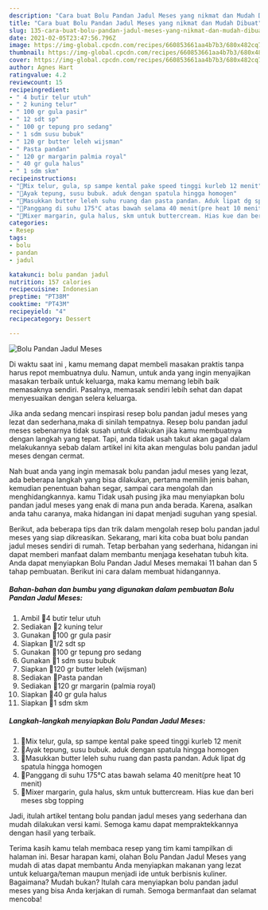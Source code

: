 ```yaml
---
description: "Cara buat Bolu Pandan Jadul Meses yang nikmat dan Mudah Dibuat"
title: "Cara buat Bolu Pandan Jadul Meses yang nikmat dan Mudah Dibuat"
slug: 135-cara-buat-bolu-pandan-jadul-meses-yang-nikmat-dan-mudah-dibuat
date: 2021-02-05T23:47:56.796Z
image: https://img-global.cpcdn.com/recipes/660853661aa4b7b3/680x482cq70/bolu-pandan-jadul-meses-foto-resep-utama.jpg
thumbnail: https://img-global.cpcdn.com/recipes/660853661aa4b7b3/680x482cq70/bolu-pandan-jadul-meses-foto-resep-utama.jpg
cover: https://img-global.cpcdn.com/recipes/660853661aa4b7b3/680x482cq70/bolu-pandan-jadul-meses-foto-resep-utama.jpg
author: Agnes Hart
ratingvalue: 4.2
reviewcount: 15
recipeingredient:
- " 4 butir telur utuh"
- " 2 kuning telur"
- " 100 gr gula pasir"
- " 12 sdt sp"
- " 100 gr tepung pro sedang"
- " 1 sdm susu bubuk"
- " 120 gr butter leleh wijsman"
- " Pasta pandan"
- " 120 gr margarin palmia royal"
- " 40 gr gula halus"
- " 1 sdm skm"
recipeinstructions:
- "🌼Mix telur, gula, sp sampe kental pake speed tinggi kurleb 12 menit"
- "🌼Ayak tepung, susu bubuk. aduk dengan spatula hingga homogen"
- "🌼Masukkan butter leleh suhu ruang dan pasta pandan. Aduk lipat dg spatula hingga homogen"
- "🌼Panggang di suhu 175°C atas bawah selama 40 menit(pre heat 10 menit)"
- "🌼Mixer margarin, gula halus, skm untuk buttercream. Hias kue dan beri meses sbg topping"
categories:
- Resep
tags:
- bolu
- pandan
- jadul

katakunci: bolu pandan jadul 
nutrition: 157 calories
recipecuisine: Indonesian
preptime: "PT38M"
cooktime: "PT43M"
recipeyield: "4"
recipecategory: Dessert

---
```



![Bolu Pandan Jadul Meses](https://img-global.cpcdn.com/recipes/660853661aa4b7b3/680x482cq70/bolu-pandan-jadul-meses-foto-resep-utama.jpg)

Di waktu  saat ini , kamu memang dapat membeli masakan praktis tanpa harus repot membuatnya dulu. Namun, untuk anda yang ingin menyajikan masakan terbaik untuk keluarga, maka kamu memang lebih baik memasaknya sendiri. Pasalnya, memasak sendiri lebih sehat dan dapat menyesuaikan dengan selera keluarga.

Jika anda sedang mencari inspirasi resep bolu pandan jadul meses yang lezat dan sederhana,maka di sinilah tempatnya. Resep bolu pandan jadul meses  sebenarnya tidak susah untuk dilakukan jika kamu membuatnya dengan langkah yang tepat. Tapi, anda tidak usah takut akan gagal dalam melakukannya 
sebab dalam artikel ini kita akan mengulas bolu pandan jadul meses dengan cermat.  



Nah buat anda yang ingin memasak bolu pandan jadul meses yang lezat, ada beberapa langkah yang bisa dilakukan, pertama memilih jenis bahan, kemudian penentuan bahan segar, sampai cara mengolah dan menghidangkannya. kamu Tidak usah pusing jika mau menyiapkan bolu pandan jadul meses yang enak di mana pun anda berada. Karena, asalkan anda  tahu caranya, maka hidangan ini dapat menjadi suguhan yang spesial.

Berikut, ada beberapa tips dan trik dalam mengolah resep bolu pandan jadul meses yang siap dikreasikan. Sekarang, mari kita coba buat bolu pandan jadul meses sendiri di rumah. Tetap berbahan yang sederhana, hidangan ini dapat memberi manfaat dalam membantu menjaga kesehatan tubuh kita. Anda dapat menyiapkan Bolu Pandan Jadul Meses memakai 11 bahan dan 5 tahap pembuatan. Berikut ini cara dalam membuat hidangannya.

<!--inarticleads1-->

##### Bahan-bahan dan bumbu yang digunakan dalam pembuatan Bolu Pandan Jadul Meses:

1. Ambil  🌸4 butir telur utuh
1. Sediakan  🌸2 kuning telur
1. Gunakan  🌸100 gr gula pasir
1. Siapkan  🌸1/2 sdt sp
1. Gunakan  🌸100 gr tepung pro sedang
1. Gunakan  🌸1 sdm susu bubuk
1. Siapkan  🌸120 gr butter leleh (wijsman)
1. Sediakan  🌸Pasta pandan
1. Sediakan  🌸120 gr margarin (palmia royal)
1. Siapkan  🌸40 gr gula halus
1. Siapkan  🌸1 sdm skm




<!--inarticleads2-->

##### Langkah-langkah menyiapkan Bolu Pandan Jadul Meses:

1. 🌼Mix telur, gula, sp sampe kental pake speed tinggi kurleb 12 menit
1. 🌼Ayak tepung, susu bubuk. aduk dengan spatula hingga homogen
1. 🌼Masukkan butter leleh suhu ruang dan pasta pandan. Aduk lipat dg spatula hingga homogen
1. 🌼Panggang di suhu 175°C atas bawah selama 40 menit(pre heat 10 menit)
1. 🌼Mixer margarin, gula halus, skm untuk buttercream. Hias kue dan beri meses sbg topping




Jadi, itulah artikel tentang  bolu pandan jadul meses  yang sederhana dan mudah dilakukan versi kami. Semoga kamu dapat mempraktekkannya dengan hasil yang terbaik. 

Terima kasih kamu telah membaca resep yang tim kami tampilkan di halaman ini. Besar harapan kami, olahan  Bolu Pandan Jadul Meses yang mudah di atas dapat membantu Anda menyiapkan makanan yang lezat untuk keluarga/teman maupun menjadi ide untuk berbisnis kuliner. Bagaimana? Mudah bukan? Itulah cara menyiapkan bolu pandan jadul meses yang bisa Anda kerjakan di rumah. Semoga bermanfaat dan selamat mencoba!

